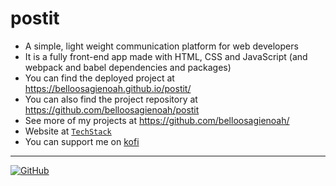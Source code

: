 # postit
- A simple, light weight communication platform for web developers
- It is a fully front-end app made with HTML, CSS and JavaScript (and webpack and babel dependencies and packages)
- You can find the deployed project at https://belloosagienoah.github.io/postit/
- You can also find the project repository at https://github.com/belloosagienoah/postit
- See more of my projects at https://github.com/belloosagienoah/
- Website at [`TechStack`](https://techstack.surge.sh)
- You can support me on [kofi](https://ko-fi.com/ts4all)

----------------------------------------------------------------------------------------------------------------------

[![GitHub](https://github.githubassets.com/images/modules/logos_page/Octocat.png)](https://github.com/belloosagienoah/)
